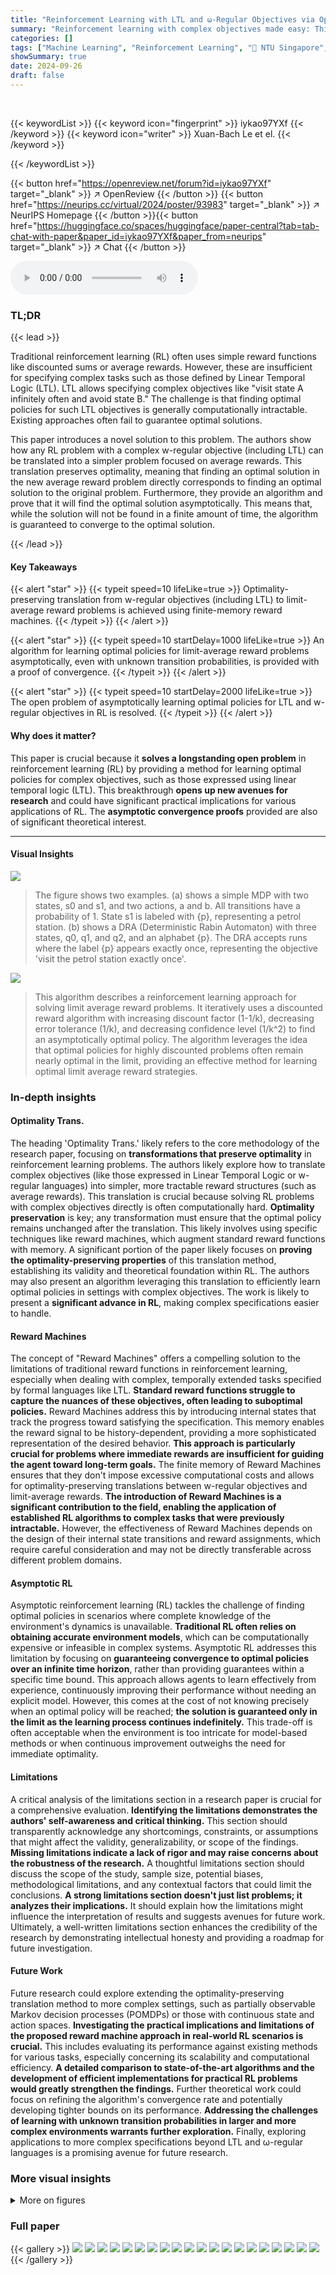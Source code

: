 ```yaml
---
title: "Reinforcement Learning with LTL and ⍵-Regular Objectives via Optimality-Preserving Translation to Average Rewards"
summary: "Reinforcement learning with complex objectives made easy: This paper introduces an optimality-preserving translation to reduce problems with Linear Temporal Logic (LTL) objectives to standard average ..."
categories: []
tags: ["Machine Learning", "Reinforcement Learning", "🏢 NTU Singapore",]
showSummary: true
date: 2024-09-26
draft: false
---
```


<br>

{{< keywordList >}}
{{< keyword icon="fingerprint" >}} iykao97YXf {{< /keyword >}}
{{< keyword icon="writer" >}} Xuan-Bach Le et el. {{< /keyword >}}
 
{{< /keywordList >}}

{{< button href="https://openreview.net/forum?id=iykao97YXf" target="_blank" >}}
↗ OpenReview
{{< /button >}}
{{< button href="https://neurips.cc/virtual/2024/poster/93983" target="_blank" >}}
↗ NeurIPS Homepage
{{< /button >}}{{< button href="https://huggingface.co/spaces/huggingface/paper-central?tab=tab-chat-with-paper&paper_id=iykao97YXf&paper_from=neurips" target="_blank" >}}
↗ Chat
{{< /button >}}



<audio controls>
    <source src="https://ai-paper-reviewer.com/iykao97YXf/podcast.wav" type="audio/wav">
    Your browser does not support the audio element.
</audio>


### TL;DR


{{< lead >}}

Traditional reinforcement learning (RL) often uses simple reward functions like discounted sums or average rewards. However, these are insufficient for specifying complex tasks such as those defined by Linear Temporal Logic (LTL).  LTL allows specifying complex objectives like "visit state A infinitely often and avoid state B." The challenge is that finding optimal policies for such LTL objectives is generally computationally intractable. Existing approaches often fail to guarantee optimal solutions. 

This paper introduces a novel solution to this problem.  The authors show how any RL problem with a complex w-regular objective (including LTL) can be translated into a simpler problem focused on average rewards.  This translation preserves optimality, meaning that finding an optimal solution in the new average reward problem directly corresponds to finding an optimal solution to the original problem. Furthermore, they provide an algorithm and prove that it will find the optimal solution asymptotically. This means that, while the solution will not be found in a finite amount of time, the algorithm is guaranteed to converge to the optimal solution.

{{< /lead >}}


#### Key Takeaways

{{< alert "star" >}}
{{< typeit speed=10 lifeLike=true >}} Optimality-preserving translation from w-regular objectives (including LTL) to limit-average reward problems is achieved using finite-memory reward machines. {{< /typeit >}}
{{< /alert >}}

{{< alert "star" >}}
{{< typeit speed=10 startDelay=1000 lifeLike=true >}} An algorithm for learning optimal policies for limit-average reward problems asymptotically, even with unknown transition probabilities, is provided with a proof of convergence. {{< /typeit >}}
{{< /alert >}}

{{< alert "star" >}}
{{< typeit speed=10 startDelay=2000 lifeLike=true >}} The open problem of asymptotically learning optimal policies for LTL and w-regular objectives in RL is resolved. {{< /typeit >}}
{{< /alert >}}

#### Why does it matter?
This paper is crucial because it **solves a longstanding open problem** in reinforcement learning (RL) by providing a method for learning optimal policies for complex objectives, such as those expressed using linear temporal logic (LTL). This breakthrough **opens up new avenues for research** and could have significant practical implications for various applications of RL. The **asymptotic convergence proofs** provided are also of significant theoretical interest.

------
#### Visual Insights



![](https://ai-paper-reviewer.com/iykao97YXf/figures_2_1.jpg)

> The figure shows two examples. (a) shows a simple MDP with two states, s0 and s1, and two actions, a and b. All transitions have a probability of 1. State s1 is labeled with {p}, representing a petrol station. (b) shows a DRA (Deterministic Rabin Automaton) with three states, q0, q1, and q2, and an alphabet {p}. The DRA accepts runs where the label {p} appears exactly once, representing the objective 'visit the petrol station exactly once'.





![](https://ai-paper-reviewer.com/iykao97YXf/tables_8_1.jpg)

> This algorithm describes a reinforcement learning approach for solving limit average reward problems. It iteratively uses a discounted reward algorithm with increasing discount factor (1-1/k), decreasing error tolerance (1/k), and decreasing confidence level (1/k^2) to find an asymptotically optimal policy. The algorithm leverages the idea that optimal policies for highly discounted problems often remain nearly optimal in the limit, providing an effective method for learning optimal limit average reward strategies.





### In-depth insights


#### Optimality Trans.
The heading 'Optimality Trans.' likely refers to the core methodology of the research paper, focusing on **transformations that preserve optimality** in reinforcement learning problems.  The authors likely explore how to translate complex objectives (like those expressed in Linear Temporal Logic or w-regular languages) into simpler, more tractable reward structures (such as average rewards).  This translation is crucial because solving RL problems with complex objectives directly is often computationally hard. **Optimality preservation** is key; any transformation must ensure that the optimal policy remains unchanged after the translation. This likely involves using specific techniques like reward machines, which augment standard reward functions with memory. A significant portion of the paper likely focuses on **proving the optimality-preserving properties** of this translation method, establishing its validity and theoretical foundation within RL.  The authors may also present an algorithm leveraging this translation to efficiently learn optimal policies in settings with complex objectives.  The work is likely to present a **significant advance in RL**, making complex specifications easier to handle.

#### Reward Machines
The concept of "Reward Machines" offers a compelling solution to the limitations of traditional reward functions in reinforcement learning, especially when dealing with complex, temporally extended tasks specified by formal languages like LTL.  **Standard reward functions struggle to capture the nuances of these objectives, often leading to suboptimal policies.** Reward Machines address this by introducing internal states that track the progress toward satisfying the specification. This memory enables the reward signal to be history-dependent, providing a more sophisticated representation of the desired behavior.  **This approach is particularly crucial for problems where immediate rewards are insufficient for guiding the agent toward long-term goals.**  The finite memory of Reward Machines ensures that they don't impose excessive computational costs and allows for optimality-preserving translations between w-regular objectives and limit-average rewards.  **The introduction of Reward Machines is a significant contribution to the field, enabling the application of established RL algorithms to complex tasks that were previously intractable.** However, the effectiveness of Reward Machines depends on the design of their internal state transitions and reward assignments, which require careful consideration and may not be directly transferable across different problem domains.

#### Asymptotic RL
Asymptotic reinforcement learning (RL) tackles the challenge of finding optimal policies in scenarios where complete knowledge of the environment's dynamics is unavailable.  **Traditional RL often relies on obtaining accurate environment models**, which can be computationally expensive or infeasible in complex systems. Asymptotic RL addresses this limitation by focusing on **guaranteeing convergence to optimal policies over an infinite time horizon**, rather than providing guarantees within a specific time bound. This approach allows agents to learn effectively from experience, continuously improving their performance without needing an explicit model. However, this comes at the cost of not knowing precisely when an optimal policy will be reached; **the solution is guaranteed only in the limit as the learning process continues indefinitely.**  This trade-off is often acceptable when the environment is too intricate for model-based methods or when continuous improvement outweighs the need for immediate optimality.

#### Limitations
A critical analysis of the limitations section in a research paper is crucial for a comprehensive evaluation.  **Identifying the limitations demonstrates the authors' self-awareness and critical thinking.** This section should transparently acknowledge any shortcomings, constraints, or assumptions that might affect the validity, generalizability, or scope of the findings. **Missing limitations indicate a lack of rigor and may raise concerns about the robustness of the research.**  A thoughtful limitations section should discuss the scope of the study, sample size, potential biases, methodological limitations, and any contextual factors that could limit the conclusions.  **A strong limitations section doesn't just list problems; it analyzes their implications.**  It should explain how the limitations might influence the interpretation of results and suggests avenues for future work.  Ultimately, a well-written limitations section enhances the credibility of the research by demonstrating intellectual honesty and providing a roadmap for future investigation.

#### Future Work
Future research could explore extending the optimality-preserving translation method to more complex settings, such as partially observable Markov decision processes (POMDPs) or those with continuous state and action spaces.  **Investigating the practical implications and limitations of the proposed reward machine approach in real-world RL scenarios is crucial.**  This includes evaluating its performance against existing methods for various tasks, especially concerning its scalability and computational efficiency.  **A detailed comparison to state-of-the-art algorithms and the development of efficient implementations for practical RL problems would greatly strengthen the findings.** Further theoretical work could focus on refining the algorithm's convergence rate and potentially developing tighter bounds on its performance.  **Addressing the challenges of learning with unknown transition probabilities in larger and more complex environments warrants further exploration.** Finally, exploring applications to more complex specifications beyond LTL and ω-regular languages is a promising avenue for future research.


### More visual insights

<details>
<summary>More on figures
</summary>


![](https://ai-paper-reviewer.com/iykao97YXf/figures_2_2.jpg)

> This figure provides two examples, one of a Markov Decision Process (MDP) and another of a Deterministic Rabin Automaton (DRA). The MDP example shows a simple graph with states and transitions labeled with actions and probabilities.  The DRA example illustrates a finite automaton that accepts or rejects infinite sequences based on specified conditions. These examples are used in the paper to illustrate the concepts of MDPs and DRAs and their relationship to the problem of translating w-regular objectives to limit-average rewards. The MDP is used to represent the environment in a reinforcement learning setting, while the DRA is used to represent the w-regular objective to be learned by an agent.


![](https://ai-paper-reviewer.com/iykao97YXf/figures_4_1.jpg)

> This figure shows two diagrams. The first diagram (a) shows a reward machine for the objective of visiting the petrol station exactly once.  The states of the reward machine represent the number of times the petrol station has been visited: 0 times, once, or more than once. The transitions are labeled with the state, action, and next state, and the reward received for each transition is given following a forward slash. The second diagram (b) shows the product MDP, which combines the MDP from Figure 1a with the DRA from Figure 1b. The product MDP's states are pairs consisting of a state from the original MDP and a state from the DRA. The transitions are labeled with the actions, and the accepting condition is specified. This product MDP is used in the optimality-preserving translation from w-regular objectives to limit-average rewards described in the paper.


![](https://ai-paper-reviewer.com/iykao97YXf/figures_13_1.jpg)

> This figure shows a counterexample to the claim that there is an optimality preserving translation from w-regular languages to limit average rewards provided by reward functions.  (a) depicts a Markov Decision Process (MDP) where transitions are labeled with probabilities and sets of atomic propositions. (b) shows a Deterministic Rabin Automata (DRA) representing the objective of visiting states s1 or s3 infinitely often. This example demonstrates that no memoryless reward function can guarantee optimality preservation for all possible transition probabilities in the MDP.


![](https://ai-paper-reviewer.com/iykao97YXf/figures_15_1.jpg)

> This figure shows two diagrams. The left diagram (a) is a reward machine for the objective of visiting the petrol station exactly once in Example 1. The right diagram (b) is a product MDP for the same example, where the states represent combinations of the MDP's states and DRA's states.  The transitions in the product MDP synchronize the transitions in both the MDP and DRA. The accepting condition is specified for the product MDP, defining which state combinations lead to acceptance.


</details>






### Full paper

{{< gallery >}}
<img src="https://ai-paper-reviewer.com/iykao97YXf/1.png" class="grid-w50 md:grid-w33 xl:grid-w25" />
<img src="https://ai-paper-reviewer.com/iykao97YXf/2.png" class="grid-w50 md:grid-w33 xl:grid-w25" />
<img src="https://ai-paper-reviewer.com/iykao97YXf/3.png" class="grid-w50 md:grid-w33 xl:grid-w25" />
<img src="https://ai-paper-reviewer.com/iykao97YXf/4.png" class="grid-w50 md:grid-w33 xl:grid-w25" />
<img src="https://ai-paper-reviewer.com/iykao97YXf/5.png" class="grid-w50 md:grid-w33 xl:grid-w25" />
<img src="https://ai-paper-reviewer.com/iykao97YXf/6.png" class="grid-w50 md:grid-w33 xl:grid-w25" />
<img src="https://ai-paper-reviewer.com/iykao97YXf/7.png" class="grid-w50 md:grid-w33 xl:grid-w25" />
<img src="https://ai-paper-reviewer.com/iykao97YXf/8.png" class="grid-w50 md:grid-w33 xl:grid-w25" />
<img src="https://ai-paper-reviewer.com/iykao97YXf/9.png" class="grid-w50 md:grid-w33 xl:grid-w25" />
<img src="https://ai-paper-reviewer.com/iykao97YXf/10.png" class="grid-w50 md:grid-w33 xl:grid-w25" />
<img src="https://ai-paper-reviewer.com/iykao97YXf/11.png" class="grid-w50 md:grid-w33 xl:grid-w25" />
<img src="https://ai-paper-reviewer.com/iykao97YXf/12.png" class="grid-w50 md:grid-w33 xl:grid-w25" />
<img src="https://ai-paper-reviewer.com/iykao97YXf/13.png" class="grid-w50 md:grid-w33 xl:grid-w25" />
<img src="https://ai-paper-reviewer.com/iykao97YXf/14.png" class="grid-w50 md:grid-w33 xl:grid-w25" />
<img src="https://ai-paper-reviewer.com/iykao97YXf/15.png" class="grid-w50 md:grid-w33 xl:grid-w25" />
<img src="https://ai-paper-reviewer.com/iykao97YXf/16.png" class="grid-w50 md:grid-w33 xl:grid-w25" />
<img src="https://ai-paper-reviewer.com/iykao97YXf/17.png" class="grid-w50 md:grid-w33 xl:grid-w25" />
<img src="https://ai-paper-reviewer.com/iykao97YXf/18.png" class="grid-w50 md:grid-w33 xl:grid-w25" />
<img src="https://ai-paper-reviewer.com/iykao97YXf/19.png" class="grid-w50 md:grid-w33 xl:grid-w25" />
<img src="https://ai-paper-reviewer.com/iykao97YXf/20.png" class="grid-w50 md:grid-w33 xl:grid-w25" />
{{< /gallery >}}